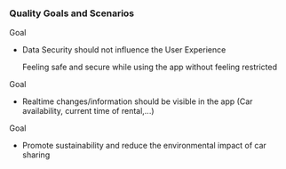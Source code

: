 ### Quality Goals and Scenarios ###

 
 Goal

 * Data Security should not influence the User Experience 
   
   Feeling safe and secure while using the app without feeling restricted 

Goal

 * Realtime changes/information should be visible in the app (Car availability, current time of rental,...)


Goal

 * Promote sustainability and reduce the environmental impact of car sharing